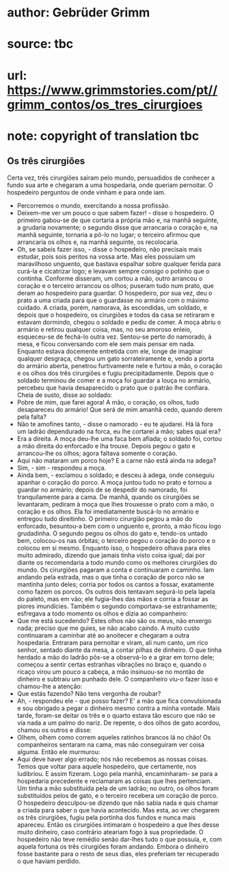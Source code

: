 # author: Gebrüder Grimm
# source: tbc
# url: https://www.grimmstories.com/pt//grimm_contos/os_tres_cirurgioes
# note: copyright of translation tbc

## Os três cirurgiões 

Certa vez, três cirurgiões saíram pelo mundo, persuadidos de conhecer a
fundo sua arte e chegaram a uma hospedaria, onde queriam pernoitar.
O hospedeiro perguntou de onde vinham e para onde iam.
- Percorremos o mundo, exercitando a nossa profissão.
- Deixem-me ver um pouco o que sabem fazer! - disse o hospedeiro.
O primeiro gabou-se de que cortaria a própria mão e, na manhã seguinte,
a grudaria novamente; o segundo disse que arrancaria o coração e, na
manhã seguinte, tornaria a pô-lo no lugar; o terceiro afirmou que
arrancaria os olhos e, na manhã seguinte, os recolocaria.
- Oh, se sabeis fazer isso, - disse o hospedeiro, não precisais mais
estudar, pois sois peritos na vossa arte.
Mas eles possuíam um maravilhoso unguento, que bastava espalhar sobre
qualquer ferida para curá-la e cicatrizar logo; e levavam sempre consigo
o potinho que o continha.
Conforme disseram, um cortou a mão, outro arrancou o coração e o
terceiro arrancou os olhos; puseram tudo num prato, que deram ao
hospedeiro para guardar. O hospedeiro, por sua vez, deu o prato a uma
criada para que o guardasse no armário com o máximo cuidado.
A criada, porém, namorava, às escondidas, um soldado, e depois que o
hospedeiro, os cirurgiões e todos da casa se retiraram e estavam
dormindo, chegou o soldado e pediu de comer. A moça abriu o armário e
retirou qualquer coisa, mas, no seu amoroso enleio, esqueceu-se de
fechá-lo outra vez. Sentou-se perto do namorado, à mesa, e ficou
conversando com ele sem mais pensar em nada.
Enquanto estava docemente entretida com ele, longe de imaginar qualquer
desgraça, chegou um gato sorrateiramente e, vendo a porta do armário
aberta, penetrou furtivamente nele e furtou a mão, o coração e os olhos
dos três cirurgiões e fugiu precipitadamente.
Depois que o soldado terminou de comer e a moça foi guardar a louça no
armário, percebeu que havia desaparecido o prato que o patrão lhe
confiara. Cheia de susto, disse ao soldado:
- Pobre de mim, que farei agora! A mão, o coração, os olhos, tudo
desapareceu do armário! Que será de mim amanhã cedo, quando derem pela
falta?
- Não te amofines tanto, - disse o namorado - eu te ajudarei. Há lá fora
um ladrão dependurado na forca, eu lhe cortarei a mão; sabes qual era?
- Era a direita.
A moça deu-lhe uma faca bem afiada; o soldado foi, cortou a mão direita
do enforcado e lha trouxe. Depois pegou o gato e arrancou-lhe os olhos;
agora faltava somente o coração.
- Aqui não mataram um porco hoje? E a carne não está ainda na adega?
- Sim, - sim - respondeu a moça.
- Ainda bem, - exclamou o soldado; e desceu à adega, onde conseguiu
apanhar o coração do porco.
A moça juntou tudo no prato e tornou a guardar no armário; depois de se
despedir do namorado, foi tranquilamente para a cama.
De manhã, quando os cirurgiões se levantaram, pediram à moça que lhes
trouxesse o prato com a mão, o coração e os olhos. Ela foi imediatamente
buscá-lo no armário e entregou tudo direitinho.
O primeiro cirurgião pegou a mão do enforcado, besuntou-a bem com o
unguento e, pronto, a mão ficou logo grudadinha. O segundo pegou os
olhos do gato e, tendo-os untado bem, colocou-os nas órbitas; o terceiro
pegou o coração do porco e o colocou em si mesmo.
Enquanto isso, o hospedeiro olhava para eles muito admirado, dizendo que
jamais tinha visto coisa igual; dai por diante os recomendaria a todo
mundo como os melhores cirurgiões do mundo. Os cirurgiões pagaram a
conta e continuaram o caminho.
Iam andando pela estrada, mas o que tinha o coração de porco não se
mantinha junto deles; corria por todos os cantos a fossar, exatamente
como fazem os porcos. Os outros dois tentavam segurá-lo pela lapela do
paletó, mas em vão; ele fugia-lhes das mãos e corria a fossar as piores
imundícies. Também o segundo comportava-se estranhamente; esfregava a
todo momento os olhos e dizia ao companheiro:
- Que me está sucedendo? Estes olhos não são os meus, não enxergo nada;
preciso que me guies, se não acabo caindo.
A muito custo continuaram a caminhar até ao anoitecer e chegaram a outra
hospedaria. Entraram para pernoitar e viram, ali num canto, um rico
senhor, sentado diante da mesa, a contar pilhas de dinheiro.
O que tinha herdado a mão do ladrão pôs-se a observá-lo e a girar em
torno dele; começou a sentir certas estranhas vibrações no braço e,
quando o ricaço virou um pouco a cabeça, a mão insinuou-se no montão de
dinheiro e subtraiu um punhado dele. O companheiro viu-o fazer isso e
chamou-lhe a atenção:
- Que estás fazendo? Não tens vergonha de roubar?
- Ah, - respondeu ele - que posso fazer? E' a mão que fica
convulsionada e sou obrigado a pegar o dinheiro mesmo contra a minha
vontade.
Mais tarde, foram-se deitar os três e o quarto estava tão escuro que não
se via nada a um palmo do nariz. De repente, o dos olhos de gato
acordou, chamou os outros e disse:
- Olhem, olhem como correm aqueles ratinhos brancos lá no chão!
Os companheiros sentaram na cama, mas não conseguiram ver coisa alguma.
Então ele murmurou:
- Aqui deve haver algo errado; nós não recebemos as nossas coisas. Temos
que voltar para aquele hospedeiro, que certamente, nos ludibriou.
E assim fizeram. Logo pela manhã, encaminharam- se para a hospedaria
precedente e reclamaram as coisas que lhes pertenciam. Um tinha a mão
substituída pela de um ladrão; no outro, os olhos foram substituídos
pelos de gato, e o terceiro recebera um coração de porco.
O hospedeiro desculpou-se dizendo que não sabia nada e quis chamar a
criada para saber o que havia acontecido. Mas esta, ao ver chegarem os
três cirurgiões, fugiu pela portinha dos fundos e nunca mais apareceu.
Então os cirurgiões intimaram o hospedeiro a que lhes desse muito
dinheiro, caso contrário ateariam fogo à sua propriedade. O hospedeiro
não teve remédio senão dar-lhes tudo o que possuía, e, com aquela
fortuna os três cirurgiões foram andando.
Embora o dinheiro fosse bastante para o resto de seus dias, eles
preferiam ter recuperado o que haviam perdido.
